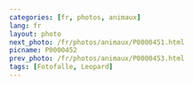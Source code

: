 ```yaml
---
categories: [fr, photos, animaux]
lang: fr
layout: photo
next_photo: /fr/photos/animaux/P0000451.html
picname: P0000452
prev_photo: /fr/photos/animaux/P0000453.html
tags: [Fotofalle, Leopard]
---
```

